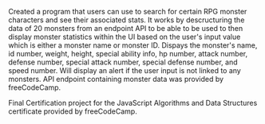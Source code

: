 Created a program that users can use to search for certain RPG monster characters and see their associated stats. It works by descructuring the data of 20 monsters from an endpoint API to be able to be used to then display monster statistics within the UI based on the user's input value which is either a monster name or monster ID. Dispays the monster's name, id number, weight, height, special ability info, hp number, attack number, defense number, special attack number, special defense number, and speed number. Will display an alert if the user input is not linked to any monsters. API endpoint containing monster data was provided by freeCodeCamp.

Final Certification project for the JavaScript Algorithms and Data Structures certificate provided by freeCodeCamp.
